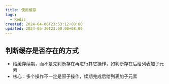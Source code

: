 ```yaml
---
title: 使用缓存
tags:
  - Redis
created: 2024-04-06T23:53:12+08:00
updated: 2024-05-30T23:00:00+08:00
---
```


## 判断缓存是否存在的方式

- 给缓存续期，而不是先判断存在再进行其它操作，如判断存在后给列表加子元素
- 核心：多个操作不一定是原子操作，续期完成后给列表加子元素
